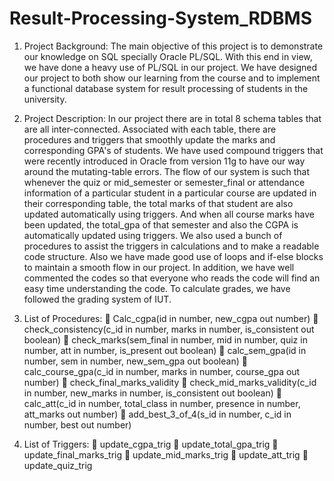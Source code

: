 # Result-Processing-System_RDBMS

1. Project Background:
The main objective of this project is to demonstrate our knowledge on SQL specially Oracle PL/SQL. With this end in view, we have done a heavy use of PL/SQL in our project.
We have designed our project to both show our learning from the course and to implement a functional database system for result processing of students in the university.

2. Project Description:
In our project there are in total 8 schema tables that are all inter-connected.  Associated with each table, there are procedures and triggers that smoothly update the marks and corresponding GPA's of students.
We have used compound triggers that were recently introduced in Oracle from version 11g to have our way around the mutating-table errors.
The flow of our system is such that whenever the quiz or mid_semester or semester_final or attendance information of a particular student in a particular course are updated in their corresponding table, the total marks of that student are also updated automatically using triggers. And when all course marks have been updated, the total_gpa of that semester and also the CGPA is automatically updated using triggers.
We also used a bunch of procedures to assist the triggers in calculations and to make a readable code structure. Also we have made good use of loops and if-else blocks to maintain a smooth flow in our project. In addition, we have well commented the codes so that everyone who reads the code will find an easy time understanding the code.
To calculate grades, we have followed the grading system of IUT.

3. List of Procedures:
	Calc_cgpa(id in number, new_cgpa out number)
	check_consistency(c_id in number, marks in number, is_consistent out boolean)
	check_marks(sem_final in number, mid in number, quiz in number, att in number, is_present out boolean)
	calc_sem_gpa(id in number, sem in number, new_sem_gpa out boolean)
	calc_course_gpa(c_id in number, marks in number, course_gpa out number)
	check_final_marks_validity
	check_mid_marks_validity(c_id in number, new_marks in number, is_consistent out boolean)
	calc_att(c_id in number, total_class in number, presence in number, att_marks out number)
	add_best_3_of_4(s_id in number, c_id in number, best out number)

4. List of Triggers:
	update_cgpa_trig
	update_total_gpa_trig
	update_final_marks_trig
	update_mid_marks_trig
	update_att_trig
	update_quiz_trig


